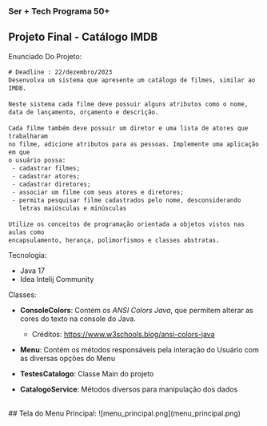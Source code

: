 ### Ser + Tech Programa 50+
## Projeto Final - Catálogo IMDB

Enunciado Do Projeto:

```
# Deadline : 22/dezembro/2023
Desenvolva um sistema que apresente um catálogo de filmes, similar ao IMDB.

Neste sistema cada filme deve possuir alguns atributos como o nome, 
data de lançamento, orçamento e descrição.

Cada filme também deve possuir um diretor e uma lista de atores que trabalharam 
no filme, adicione atributos para as pessoas. Implemente uma aplicação em que 
o usuário possa:
 - cadastrar filmes;
 - cadastrar atores;
 - cadastrar diretores;
 - associar um filme com seus atores e diretores;
 - permita pesquisar filme cadastrados pelo nome, desconsiderando 
   letras maiúsculas e minúsculas

Utilize os conceitos de programação orientada a objetos vistos nas aulas como 
encapsulamento, herança, polimorfismos e classes abstratas.
```

Tecnologia:
* Java 17
* Idea Intelij Community

Classes:
* **ConsoleColors**: Contém os *ANSI Colors Java*, 
que permitem alterar as cores do texto na console do Java.

  * Créditos: https://www.w3schools.blog/ansi-colors-java

* **Menu**: Contém os métodos responsáveis pela interação 
do Usuário com as diversas opções do Menu  

* **TestesCatalogo**: Classe Main do projeto
* **CatalogoService**: Métodos diversos para manipulação dos dados
<br>
## Tela do Menu Principal:
![menu_principal.png](menu_principal.png)